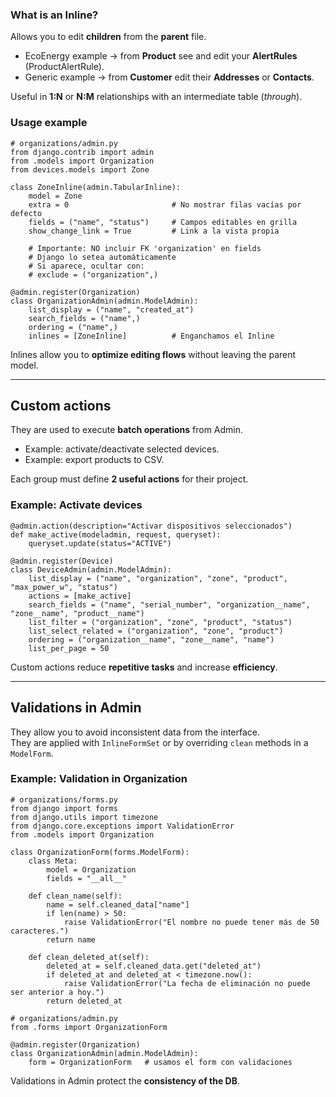 ### What is an Inline?
Allows you to edit **children** from the **parent** file.  

- EcoEnergy example → from **Product** see and edit your **AlertRules** (ProductAlertRule).  
- Generic example → from **Customer** edit their **Addresses** or **Contacts**.  

Useful in **1:N** or **N:M** relationships with an intermediate table (*through*).

### Usage example

```
# organizations/admin.py
from django.contrib import admin
from .models import Organization
from devices.models import Zone

class ZoneInline(admin.TabularInline):
    model = Zone
    extra = 0                       # No mostrar filas vacías por defecto
    fields = ("name", "status")     # Campos editables en grilla
    show_change_link = True         # Link a la vista propia

    # Importante: NO incluir FK 'organization' en fields
    # Django lo setea automáticamente
    # Si aparece, ocultar con:
    # exclude = ("organization",)

@admin.register(Organization)
class OrganizationAdmin(admin.ModelAdmin):
    list_display = ("name", "created_at")
    search_fields = ("name",)
    ordering = ("name",)
    inlines = [ZoneInline]          # Enganchamos el Inline
```


Inlines allow you to **optimize editing flows** without leaving the parent model.

---

## Custom actions
They are used to execute **batch operations** from Admin.  

- Example: activate/deactivate selected devices.  
- Example: export products to CSV.  

Each group must define **2 useful actions** for their project.

### Example: Activate devices

```
@admin.action(description="Activar dispositivos seleccionados")
def make_active(modeladmin, request, queryset):
    queryset.update(status="ACTIVE")

@admin.register(Device)
class DeviceAdmin(admin.ModelAdmin):
    list_display = ("name", "organization", "zone", "product", "max_power_w", "status")
    actions = [make_active]
    search_fields = ("name", "serial_number", "organization__name", "zone__name", "product__name")
    list_filter = ("organization", "zone", "product", "status")
    list_select_related = ("organization", "zone", "product")
    ordering = ("organization__name", "zone__name", "name")
    list_per_page = 50
```


Custom actions reduce **repetitive tasks** and increase **efficiency**.

---

## Validations in Admin
They allow you to avoid inconsistent data from the interface.  
They are applied with `InlineFormSet` or by overriding `clean` methods in a `ModelForm`.

### Example: Validation in Organization

```
# organizations/forms.py
from django import forms
from django.utils import timezone
from django.core.exceptions import ValidationError
from .models import Organization

class OrganizationForm(forms.ModelForm):
    class Meta:
        model = Organization
        fields = "__all__"

    def clean_name(self):
        name = self.cleaned_data["name"]
        if len(name) > 50:
            raise ValidationError("El nombre no puede tener más de 50 caracteres.")
        return name

    def clean_deleted_at(self):
        deleted_at = self.cleaned_data.get("deleted_at")
        if deleted_at and deleted_at < timezone.now():
            raise ValidationError("La fecha de eliminación no puede ser anterior a hoy.")
        return deleted_at
```



```
# organizations/admin.py
from .forms import OrganizationForm

@admin.register(Organization)
class OrganizationAdmin(admin.ModelAdmin):
    form = OrganizationForm   # usamos el form con validaciones
```


Validations in Admin protect the **consistency of the DB**.